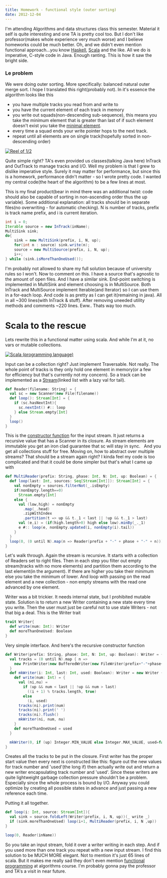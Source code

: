 ```yaml
---
title: Homework - functional style (outer sorting)
date: 2012-12-04
---
```


I'm attending
Algorithms and data structures class this semester. Material it self is
quite interesting and one TA is pretty cool too. But I don't like
professor(makes whole experience very much worse) and I believe
homeworks could be much better. Oh, and we didn't even mention
functional approach...you know
[Haskell](http://haskell.org/ "Haskell (programming language)"),
[Scala](http://www.scala-lang.org/ "Scala (programming language)") and
the like. All we do is imperative, C-style code in Java. Enough ranting.
This is how it saw the bright side.


### Le problem

We were doing outer sorting. More specifically: balanced natural outer
merge sort. I hope I translated this right(probably not). In it's
essence the algorithm looks like this
-   you have multiple tracks you read from and write to
-   you have the current element of each track in memory
-   you write out squads(non-descending sub-sequence), this means you
    take the minimum element that is greater than last of if such
    element doesn't exist you take the [minimal
    element](http://en.wikipedia.org/wiki/Maximal_element "Maximal element"). 
-   every time a squad ends your write pointer hops to the next track.
-   repeat until all elements are on single track(hopefully sorted in
    non-descending order)

[![Reel of 1/2](http://upload.wikimedia.org/wikipedia/commons/thumb/a/ae/Tapesticker.jpg/300px-Tapesticker.jpg)](http://commons.wikipedia.org/wiki/File%3ATapesticker.jpg)

Quite simple right? TA's even provided us classes(talking Java here)
InTrack and OutTrack to manage tracks and I/O. Well my problem is that I
grew to dislike imperative style. Surely it may matter for performance,
but since this is a homework, performance didn't matter - so I wrote
pretty code. I wanted my central code(the heart of the algorithm) to be
a few lines at most. 

This is my final product(bear in mind there was an additional twist:
code should also be capable of sorting in non-ascending order thus the
up variable).
Some additional explanation: all tracks should be in separate files(no
overwriting - for automatic checking). N is number of tracks, prefix is
track name prefix, and i is current iteration.
```java
int i = 0;
Iterable source = new InTrack(inName);
MultiSink sink;
do{
    sink = new MultiSink(prefix, i, N, up);
    for(int n : source) sink.write(n);
    source = new MultiSource(prefix, i, N, up);
    i++;
} while (sink.isMoreThanOneUsed());
```

I'm probably not allowed to share my full solution because of
university rules so I won't.
Now to comment on this. I have a source that's agnostic to the amount of
open files. And I have a similar sink. End-point switching is
implemented in MultiSink and element choosing is in MultiSource. Both
InTrack and MultiSource implement Iterable(and Iterator) so I can use
them in a for-each loop. And code is as pretty as I can get it(remaining
in java). All in all ~300 lines(with InTrack & stuff). After removing
uneeded utility methods and comments ~220 lines. Eww.. Thats way too
much.


# Scala to the rescue

Lets rewrite this in a functional matter using scala. And while I'm at
it, no vars or mutable collections. 

[![Scala (programming language)](http://upload.wikimedia.org/wikipedia/en/thumb/8/85/Scala_logo.png/300px-Scala_logo.png)](http://en.wikipedia.org/wiki/File%3AScala_logo.png)

Input can be a collection right? Just implement Traversable. Not really.
The whole point of tracks is they only hold one element in memory(or a
few for efficiency but that's currently not my concern). So a track can
be implemented as a
[Stream](http://en.wikipedia.org/wiki/Stream_%28computing%29 "Stream (computing)")(linked
list with a lazy val for tail).

```scala
def Reader(filename: String) = {
  val sc = new Scanner(new File(filename))
  def loop(): Stream[Int] = {
    if (sc.hasNextInt){
      sc.nextInt() #:: loop
    } else Stream.empty[Int]
  }
  loop()
}
```

This is the [constructor
function](http://en.wikipedia.org/wiki/Constructor_%28object-oriented_programming%29 "Constructor (object-oriented programming)")
for the input stream. It just returns a recursive value that has a
Scanner in its closure. As stream elements are immutable you get an iron
clad guarantee that sc will stay in sync.   And you get all collections
stuff for free. Moving on, how to abstract over multiple streams? That
should be a stream again right? I kinda feel my code is too complicated
and that it could be done simpler but that's what I came up with
```scala
def MultiReader(prefix: String, phase: Int, N: Int, up: Boolean) = {
  def loop(last: Int, sources: Seq[Stream[Int]]): Stream[Int] = {
    val nonEmpty = sources.filterNot(_.isEmpty)
    if(nonEmpty.length==0)
      Stream.empty[Int]
    else {
      val (low,high) = nonEmpty
        .map(_.head)
        .zipWithIndex
        .partition(t => up && t._1 < last || !up && t._1 > last)
      val (e,i) = (if(high.length>0) high else low).minBy(_._1)
      e #:: loop(e, nonEmpty.updated(i, nonEmpty(i).tail))
    }
  }
  loop(0, (0 until N).map(n => Reader(prefix + "-" + phase + "-" + n)))
}
```

Let's walk through. Again the stream is recursive. It starts with a
collection of Readers set to right files. Then in each step you filter
out empty stream(tracks with no more elements) and partition them
according to the last element(in the argument). If there are higher you
take their minimum else you take the minimum of lower. And loop with
passing on the read element and a new collection - non empty streams
with the read one advanced by one element.

Writer was a bit trickier. It needs internal state, but I prohibited
mutable state. Solution is to return a new Writer containing a new state
every time you write. Then the user must just be careful not to use
stale Writers - not that big a deal.
This is the Writer trait
```scala
trait Writer{
  def write(num: Int): Writer
  def moreThanOneUsed: Boolean
}
```

Very simple interface. And here's the recursive constructor function
```scala
def Writer(prefix: String, phase: Int, N: Int, up: Boolean): Writer = {
  val tracks = (0 until N).map { n =>
    new PrintWriter(new BufferedWriter(new FileWriter(prefix+"-"+phase+"-"+n)))
  }
  def mkWriter(i: Int, last: Int, used: Boolean): Writer = new Writer {
    def write(num: Int) = {
      val (ni,nu) =
        if (up && num < last || !up && num > last)
          ((i + 1) % tracks.length, true)
        else
          (i, used)
      tracks(ni).print(num)
      tracks(ni).print(' ')
      tracks(ni).flush()
      mkWriter(ni, num, nu)
    }
    def moreThanOneUsed = used
  }

  mkWriter(0, if (up) Integer.MIN_VALUE else Integer.MAX_VALUE, used=false)
}
```

Creates all the tracks to be put in the closure. First writer has the
proper start value then every next is constructed like this: figure out
the new values for track number and 'used'(the long if) then actually
write out and return a new writer encapsulating track number and 'used'.
Since these writers are quite lightweight garbage collection pressure
shouldn't be a problem. Especially since the whole process is bound by
I/O. Anyway you could optimize by creating all possible states in
advance and just passing a new reference each time.

Putting it all together.
```scala
def loop(i: Int, source: Stream[Int]){
  val sink = source.foldLeft(Writer(prefix, i, N, up))(_ write _)
  if (sink.moreThanOneUsed) loop(i+1, MultiReader(prefix, i, N ,up))
}

loop(0, Reader(inName))
```

So you take an input stream, fold it over a writer writing in each step.
And if you used more than one track you repeat with a new input stream.
I find this solution to be MUCH MORE elegant. Not to mention it's just
65 lines of scala. But it makes me really sad they don't even mention
[functional
programming](http://en.wikipedia.org/wiki/Functional_programming "Functional programming")
at algorithms course. I'm probably gonna pay the professor and TA's a
visit in near future.
